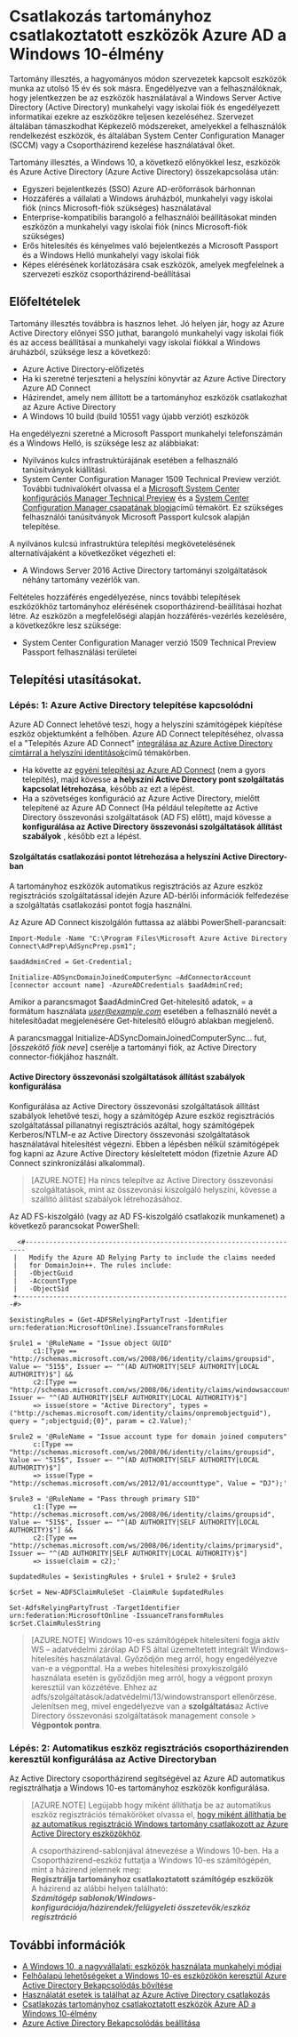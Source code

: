 <properties
    pageTitle="Csatlakozás tartományhoz csatlakoztatott eszközök Azure AD a Windows 10-es találkozik |} Microsoft Azure"
    description="Ebből a cikkből megtudhatja, hogyan rendszergazdák beállíthatják csoportházirend ahhoz, hogy legyen a tartományhoz a vállalati hálózathoz eszközök."
    services="active-directory"
    documentationCenter=""
    authors="femila"
    manager="swadhwa"
    editor=""
    tags="azure-classic-portal"/>

<tags
    ms.service="active-directory"
    ms.workload="identity"
    ms.tgt_pltfrm="na"
    ms.devlang="na"
    ms.topic="article"
    ms.date="09/27/2016"
    ms.author="femila"/>

# <a name="connect-domain-joined-devices-to-azure-ad-for-windows-10-experiences"></a>Csatlakozás tartományhoz csatlakoztatott eszközök Azure AD a Windows 10-élmény

Tartomány illesztés, a hagyományos módon szervezetek kapcsolt eszközök munka az utolsó 15 év és sok másra. Engedélyezve van a felhasználóknak, hogy jelentkezzen be az eszközök használatával a Windows Server Active Directory (Active Directory) munkahelyi vagy iskolai fiók és engedélyezett informatikai ezekre az eszközökre teljesen kezeléséhez. Szervezet általában támaszkodhat Képkezelő módszereket, amelyekkel a felhasználók rendelkezést eszközök, és általában System Center Configuration Manager (SCCM) vagy a Csoportházirend kezelése használatával őket.

Tartomány illesztés, a Windows 10, a következő előnyökkel lesz, eszközök és Azure Active Directory (Azure Active Directory) összekapcsolása után:

- Egyszeri bejelentkezés (SSO) Azure AD-erőforrások bárhonnan
- Hozzáférés a vállalati a Windows áruházból, munkahelyi vagy iskolai fiók (nincs Microsoft-fiók szükséges) használatával
- Enterprise-kompatibilis barangoló a felhasználói beállításokat minden eszközön a munkahelyi vagy iskolai fiók (nincs Microsoft-fiók szükséges)
- Erős hitelesítés és kényelmes való bejelentkezés a Microsoft Passport és a Windows Helló munkahelyi vagy iskolai fiók
- Képes elérésének korlátozására csak eszközök, amelyek megfelelnek a szervezeti eszköz csoportházirend-beállításai

## <a name="prerequisites"></a>Előfeltételek

Tartomány illesztés továbbra is hasznos lehet. Jó helyen jár, hogy az Azure Active Directory előnyei SSO juthat, barangoló munkahelyi vagy iskolai fiók és az access beállításai a munkahelyi vagy iskolai fiókkal a Windows áruházból, szüksége lesz a következő:

- Azure Active Directory-előfizetés
- Ha ki szeretné terjeszteni a helyszíni könyvtár az Azure Active Directory Azure AD Connect
- Házirendet, amely nem állított be a tartományhoz eszközök csatlakozhat az Azure Active Directory
- A Windows 10 build (build 10551 vagy újabb verziót) eszközök

Ha engedélyezni szeretné a Microsoft Passport munkahelyi telefonszámán és a Windows Helló, is szüksége lesz az alábbiakat:

- Nyilvános kulcs infrastruktúrájának esetében a felhasználó tanúsítványok kiállítási.
- System Center Configuration Manager 1509 Technical Preview verziót. További tudnivalókért olvassa el a [Microsoft System Center konfigurációs Manager Technical Preview](https://technet.microsoft.com/library/dn965439.aspx#BKMK_TP3Update) és a [System Center Configuration Manager csapatának blogja](http://blogs.technet.com/b/configmgrteam/archive/2015/09/23/now-available-update-for-system-center-config-manager-tp3.aspx)című témakört. Ez szükséges felhasználói tanúsítványok Microsoft Passport kulcsok alapján telepítése.

A nyilvános kulcsú infrastruktúra telepítési megkövetelésének alternatívájaként a következőket végezheti el:

- A Windows Server 2016 Active Directory tartományi szolgáltatások néhány tartomány vezérlők van.

Feltételes hozzáférés engedélyezése, nincs további telepítések eszközökhöz tartományhoz elérésének csoportházirend-beállításai hozhat létre. Az eszközön a megfelelőségi alapján hozzáférés-vezérlés kezelésére, a következőkre lesz szüksége:

- System Center Configuration Manager verzió 1509 Technical Preview Passport felhasználási területei

## <a name="deployment-instructions"></a>Telepítési utasításokat.



### <a name="step-1-deploy-azure-active-directory-connect"></a>Lépés: 1: Azure Active Directory telepítése kapcsolódni

Azure AD Connect lehetővé teszi, hogy a helyszíni számítógépek kiépítése eszköz objektumként a felhőben. Azure AD Connect telepítéséhez, olvassa el a "Telepítés Azure AD Connect" [integrálása az Azure Active Directory címtárral a helyszíni identitások](active-directory-aadconnect.md#install-azure-ad-connect)című témakörben.

 - Ha követte az [egyéni telepítési az Azure AD Connect](./connect/active-directory-aadconnect-get-started-custom.md) (nem a gyors telepítés), majd kövesse **a helyszíni Active Directory pont szolgáltatás kapcsolat létrehozása**, később az ezt a lépést.
 - Ha a szövetséges konfiguráció az Azure Active Directory, mielőtt telepítené az Azure AD Connect (Ha például telepítette az Active Directory összevonási szolgáltatások (AD FS) előtt), majd kövesse a **konfigurálása az Active Directory összevonási szolgáltatások állítást szabályok** , később ezt a lépést.

#### <a name="create-a-service-connection-point-in-on-premises-active-directory"></a>Szolgáltatás csatlakozási pontot létrehozása a helyszíni Active Directory-ban

A tartományhoz eszközök automatikus regisztrációs az Azure eszköz regisztrációs szolgáltatással idején Azure AD-bérlői információk felfedezése a szolgáltatás csatlakozási pontot fogja használni.

Az Azure AD Connect kiszolgálón futtassa az alábbi PowerShell-parancsait:

    Import-Module -Name "C:\Program Files\Microsoft Azure Active Directory Connect\AdPrep\AdSyncPrep.psm1";

    $aadAdminCred = Get-Credential;

    Initialize-ADSyncDomainJoinedComputerSync –AdConnectorAccount [connector account name] -AzureADCredentials $aadAdminCred;


Amikor a parancsmagot $aadAdminCred Get-hitelesítő adatok, = a formátum használata *user@example.com* esetében a felhasználó nevét a hitelesítőadat megjelenésére Get-hitelesítő előugró ablakban megjelenő.

A parancsmaggal Initialize-ADSyncDomainJoinedComputerSync... fut, [*összekötő fiók neve*] cserélje a tartományi fiók, az Active Directory connector-fiókjához használt.

#### <a name="configure-ad-fs-claim-rules"></a>Active Directory összevonási szolgáltatások állítást szabályok konfigurálása
Konfigurálása az Active Directory összevonási szolgáltatások állítást szabályok lehetővé teszi, hogy a számítógép Azure eszköz regisztrációs szolgáltatással pillanatnyi regisztrációs azáltal, hogy számítógépek Kerberos/NTLM-e az Active Directory összevonási szolgáltatások használatával hitelesítést végezni. Ebben a lépésben nélkül számítógépek fog kapni az Azure Active Directory késleltetett módon (fizetnie Azure AD Connect szinkronizálási alkalommal).

>[AZURE.NOTE]
Ha nincs telepítve az Active Directory összevonási szolgáltatások, mint az összevonási kiszolgáló helyszíni, kövesse a szállító állítást szabályok létrehozásához.

Az AD FS-kiszolgáló (vagy az AD FS-kiszolgáló csatlakozik munkamenet) a következő parancsokat PowerShell:

      <#----------------------------------------------------------------------
     |   Modify the Azure AD Relying Party to include the claims needed
     |   for DomainJoin++. The rules include:
     |   -ObjectGuid
     |   -AccountType
     |   -ObjectSid
     +---------------------------------------------------------------------#>

    $existingRules = (Get-ADFSRelyingPartyTrust -Identifier urn:federation:MicrosoftOnline).IssuanceTransformRules

    $rule1 = '@RuleName = "Issue object GUID"
          c1:[Type == "http://schemas.microsoft.com/ws/2008/06/identity/claims/groupsid", Value =~ "515$", Issuer =~ "^(AD AUTHORITY|SELF AUTHORITY|LOCAL AUTHORITY)$"] &&
          c2:[Type == "http://schemas.microsoft.com/ws/2008/06/identity/claims/windowsaccountname", Issuer =~ "^(AD AUTHORITY|SELF AUTHORITY|LOCAL AUTHORITY)$"]
          => issue(store = "Active Directory", types = ("http://schemas.microsoft.com/identity/claims/onpremobjectguid"), query = ";objectguid;{0}", param = c2.Value);'

    $rule2 = '@RuleName = "Issue account type for domain joined computers"
          c:[Type == "http://schemas.microsoft.com/ws/2008/06/identity/claims/groupsid", Value =~ "515$", Issuer =~ "^(AD AUTHORITY|SELF AUTHORITY|LOCAL AUTHORITY)$"]
          => issue(Type = "http://schemas.microsoft.com/ws/2012/01/accounttype", Value = "DJ");'

    $rule3 = '@RuleName = "Pass through primary SID"
          c1:[Type == "http://schemas.microsoft.com/ws/2008/06/identity/claims/groupsid", Value =~ "515$", Issuer =~ "^(AD AUTHORITY|SELF AUTHORITY|LOCAL AUTHORITY)$"] &&
          c2:[Type == "http://schemas.microsoft.com/ws/2008/06/identity/claims/primarysid", Issuer =~ "^(AD AUTHORITY|SELF AUTHORITY|LOCAL AUTHORITY)$"]
          => issue(claim = c2);'

    $updatedRules = $existingRules + $rule1 + $rule2 + $rule3

    $crSet = New-ADFSClaimRuleSet -ClaimRule $updatedRules

    Set-AdfsRelyingPartyTrust -TargetIdentifier urn:federation:MicrosoftOnline -IssuanceTransformRules $crSet.ClaimRulesString

>[AZURE.NOTE]
Windows 10-es számítógépek hitelesíteni fogja aktív WS – adatvédelmi zárólap AD FS által üzemeltetett integrált Windows-hitelesítés használatával. Győződjön meg arról, hogy engedélyezve van-e a végponttal. Ha a webes hitelesítési proxykiszolgáló használata esetén is győződjön meg arról, hogy a végpont proxyn keresztül van közzétéve. Ehhez az adfs/szolgáltatások/adatvédelmi/13/windowstransport ellenőrzése. Jelenítsen meg, mivel engedélyezve van a **szolgáltatás**az Active Directory összevonási szolgáltatások management console > **Végpontok pontra**.


### <a name="step-2-configure-automatic-device-registration-via-group-policy-in-active-directory"></a>Lépés: 2: Automatikus eszköz regisztrációs csoportházirenden keresztül konfigurálása az Active Directoryban

Az Active Directory csoportházirend segítségével az Azure AD automatikus regisztrálhatja a Windows 10-es tartományhoz eszközök konfigurálása.

> [AZURE.NOTE]
> Legújabb hogy miként állíthatja be az automatikus eszköz regisztrációs témaköröket olvassa el, [hogy miként állíthatja be az automatikus regisztráció Windows tartomány csatlakozott az Azure Active Directory eszközökhöz](active-directory-conditional-access-automatic-device-registration-setup.md).
>
> A csoportházirend-sablonjával átnevezése a Windows 10-ben. Ha a Csoportházirend-eszköz futtatja a Windows 10-es számítógépén, mint a házirend jelennek meg: <br>
> **Regisztrálja tartományhoz csatlakoztatott számítógép eszközök**<br>
> A házirend az alábbi helyen található:<br>
> ***Számítógép sablonok/Windows-konfigurációja/házirendek/felügyeleti összetevők/eszköz regisztráció***


## <a name="additional-information"></a>További információk
* [A Windows 10, a nagyvállalati: eszközök használata munkahelyi módjai](active-directory-azureadjoin-windows10-devices-overview.md)
* [Felhőalapú lehetőségeket a Windows 10-es eszközökön keresztül Azure Active Directory Bekapcsolódás bővítése](active-directory-azureadjoin-user-upgrade.md)
* [Használatát esetek is találhat az Azure Active Directory csatlakozás](active-directory-azureadjoin-deployment-aadjoindirect.md)
* [Csatlakozás tartományhoz csatlakoztatott eszközök Azure AD a Windows 10-élmény](active-directory-azureadjoin-devices-group-policy.md)
* [Azure Active Directory Bekapcsolódás beállítása](active-directory-azureadjoin-setup.md)
